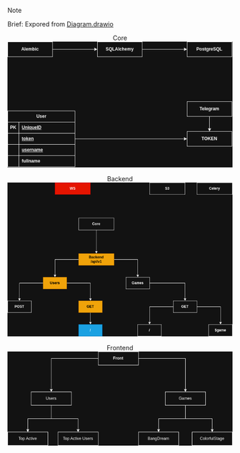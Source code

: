 > [!NOTE]
> Brief: Expored from [Diagram.drawio](./Diagram.drawio)

<p align="center">Core
	<img src="./_readme/CoreDiagram.png" />
</p>
<p align="center">Backend
	<img src="./_readme/BackendDiagram.png" />
</p>
<p align="center">Frontend
	<img src="./_readme/FrontendDiagram.png" />
</p>

